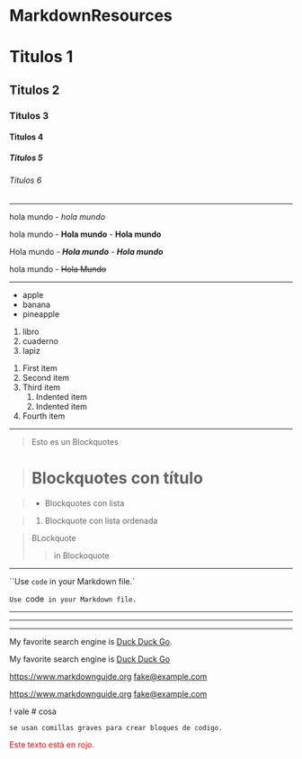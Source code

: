 # MarkdownResources


<!-- Para crear titulos usamos numeral " # "-->
# Titulos 1

## Titulos 2

### Titulos 3

#### Titulos 4

##### Titulos 5

###### Titulos 6

---

<!-- Italic = * x *  ó  _ x _ -->
hola mundo - *hola mundo*

<!-- Bold = ** x **  o __ x __ dobles -->
hola mundo - **Hola mundo** - __Hola mundo__

<!-- Bold and Italic = ** x **  o ___ x ___ Triples-->
Hola mundo - ***Hola mundo*** - ___Hola mundo___

<!-- Para poner un texto subrayado = ~~ x ~~ dobles -->
hola mundo - ~~Hola Mundo~~

---

<!-- Para crear listas desordenadas = * x -->
* apple
* banana
* pineapple

<!-- Para crear listas ordenadas = 1.  -->
1. libro
2. cuaderno
3. lapiz

<!-- lista en lista -->
1. First item
2. Second item
3. Third item
    1. Indented item
    2. Indented item
4. Fourth item

---

<!-- Blockquotes >  -->
> Esto es un Blockquotes

> # Blockquotes con título

> - Blockquotes con lista

> 1. Blockquote con lista ordenada 

>BLockquote
>> in Blockoquote

---

<!-- Highlight>  -->
``Use `code` in your Markdown file.`

`Use `code` in your Markdown file.`

<!-- Para crear lineas horizontales >  -->
***
---
------------

<!-- LINKS >  -->
My favorite search engine is [Duck Duck Go](https://duckduckgo.com).

<!-- LINKS With Tooltip>  -->
My favorite search engine is [Duck Duck Go](https://duckduckgo.com "The best search engine for privacy")


<!-- LINKS With Tooltip>  -->
<https://www.markdownguide.org>
<fake@example.com>

<!-- URL LINK >  -->
<https://www.markdownguide.org>
<fake@example.com>

<!-- Agregar simbolos >  -->
\! vale 
\# cosa

<!-- Bloque de codigo >  -->

```
se usan comillas graves para crear bloques de codigo.

```

<span style="color:red">Este texto está en rojo.</span>
